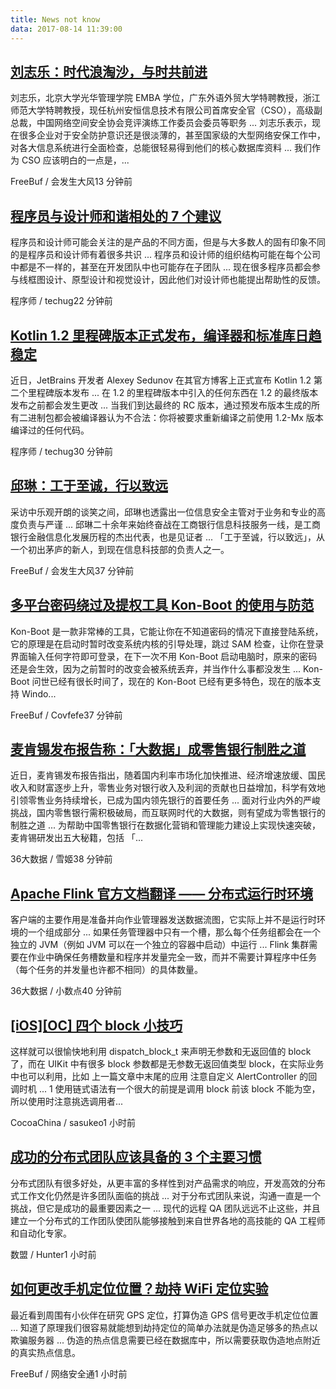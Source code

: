 ```yaml
---
title: News not know
data: 2017-08-14 11:39:00
---
```

[刘志乐：时代浪淘沙，与时共前进](http://www.freebuf.com/column/144073.html)
-----------------

刘志乐，北京大学光华管理学院 EMBA 学位，广东外语外贸大学特聘教授，浙江师范大学特聘教授，现任杭州安恒信息技术有限公司首席安全官（CSO），高级副总裁，中国网络空间安全协会竞评演练工作委员会委员等职务 ... 刘志乐表示，现在很多企业对于安全防护意识还是很淡薄的，甚至国家级的大型网络安保工作中，对各大信息系统进行全面检查，总能很轻易得到他们的核心数据库资料 ... 我们作为 CSO 应该明白的一点是，...

FreeBuf / 会发生大风13 分钟前

[程序员与设计师和谐相处的 7 个建议](http://www.techug.com/post/7-things-i-wished-developers-did-more-of-when-working-with-designers.html)
-----------------

程序员和设计师可能会关注的是产品的不同方面，但是与大多数人的固有印象不同的是程序员和设计师有着很多共识 ... 程序员和设计师的组织结构可能在每个公司中都是不一样的，甚至在开发团队中也可能存在子团队 ... 现在很多程序员都会参与线框图设计、原型设计和视觉设计，因此他们对设计师也能提出帮助性的反馈。

程序师 / techug22 分钟前

[Kotlin 1.2 里程碑版本正式发布，编译器和标准库日趋稳定](http://www.techug.com/post/kotlin-1-2-m2-is-out.html)
-----------------

近日，JetBrains 开发者 Alexey Sedunov 在其官方博客上正式宣布 Kotlin 1.2 第二个里程碑版本发布 ... 在 1.2 的里程碑版本中引入的任何东西在 1.2 的最终版本发布之前都会发生更改 ... 当我们到达最终的 RC 版本，通过预发布版本生成的所有二进制包都会被编译器认为不合法：你将被要求重新编译之前使用 1.2-Mx 版本编译过的任何代码。

程序师 / techug30 分钟前

[邱琳：工于至诚，行以致远](http://www.freebuf.com/column/144067.html)
-----------------

采访中乐观开朗的谈笑之间，邱琳也透露出一位信息安全主管对于业务和专业的高度负责与严谨 ... 邱琳二十余年来始终奋战在工商银行信息科技服务一线，是工商银行金融信息化发展历程的杰出代表，也是见证者 ... 「工于至诚，行以致远」，从一个初出茅庐的新人，到现在信息科技部的负责人之一。

FreeBuf / 会发生大风37 分钟前

[多平台密码绕过及提权工具 Kon-Boot 的使用与防范](http://www.freebuf.com/sectool/143988.html)
-----------------

Kon-Boot 是一款非常棒的工具，它能让你在不知道密码的情况下直接登陆系统，它的原理是在启动时暂时改变系统内核的引导处理，跳过 SAM 检查，让你在登录界面输入任何字符即可登录，在下一次不用 Kon-Boot 启动电脑时，原来的密码还是会生效，因为之前暂时的改变会被系统丢弃，并当作什么事都没发生 ... Kon-Boot 问世已经有很长时间了，现在的 Kon-Boot 已经有更多特色，现在的版本支持 Windo...

FreeBuf / Covfefe37 分钟前

[麦肯锡发布报告称：「大数据」成零售银行制胜之道](http://www.36dsj.com/archives/92417)
-----------------

近日，麦肯锡发布报告指出，随着国内利率市场化加快推进、经济增速放缓、国民收入和财富逐步上升，零售业务对银行收入及利润的贡献也日益增加，科学有效地引领零售业务持续增长，已成为国内领先银行的首要任务 ... 面对行业内外的严峻挑战，国内零售银行需积极破局，而互联网时代的大数据，则有望成为零售银行的制胜之道 ... 为帮助中国零售银行在数据化营销和管理能力建设上实现快速突破，麦肯锡研发出五大秘籍，包括 「...

36大数据 / 雪姬38 分钟前

[Apache Flink 官方文档翻译 —— 分布式运行时环境](http://www.36dsj.com/archives/92108)
-----------------

客户端的主要作用是准备并向作业管理器发送数据流图，它实际上并不是运行时环境的一个组成部分 ... 如果任务管理器中只有一个槽，那么每个任务组都会在一个独立的 JVM（例如 JVM 可以在一个独立的容器中启动）中运行 ... Flink 集群需要在作业中确保任务槽数量和程序并发量完全一致，而并不需要计算程序中任务（每个任务的并发量也许都不相同）的具体数量。

36大数据 / 小数点40 分钟前

[[iOS][OC] 四个 block 小技巧](http://www.cocoachina.com/ios/20170814/20234.html)
-----------------

这样就可以很愉快地利用 dispatch_block_t 来声明无参数和无返回值的 block 了，而在 UIKit 中有很多 block 参数都是无参数无返回值类型 block，在实际业务中也可以利用，比如 上一篇文章中末尾的应用 注意自定义 AlertController 的回调时机 ... 1 使用链式语法有一个很大的前提是调用 block 前该 block 不能为空，所以使用时注意挑选调用者...

CocoaChina / sasukeo1 小时前

[成功的分布式团队应该具备的 3 个主要习惯](http://dataunion.org/30599.html)
-----------------

分布式团队有很多好处，从更丰富的多样性到对产品需求的响应，开发高效的分布式工作文化仍然是许多团队面临的挑战 ... 对于分布式团队来说，沟通一直是一个挑战，但它是成功的最重要因素之一 ... 现代的远程 QA 团队远远不止这些，并且建立一个分布式的工作团队使团队能够接触到来自世界各地的高技能的 QA 工程师和自动化专家。

数盟 / Hunter1 小时前

[如何更改手机定位位置？劫持 WiFi 定位实验](http://www.freebuf.com/articles/wireless/143292.html)
-----------------

最近看到周围有小伙伴在研究 GPS 定位，打算伪造 GPS 信号更改手机定位位置 ... 知道了原理我们很容易就能想到劫持定位的简单办法就是伪造足够多的热点以欺骗服务器 ... 伪造的热点信息需要已经在数据库中，所以需要获取伪造地点附近的真实热点信息。

FreeBuf / 网络安全通1 小时前

